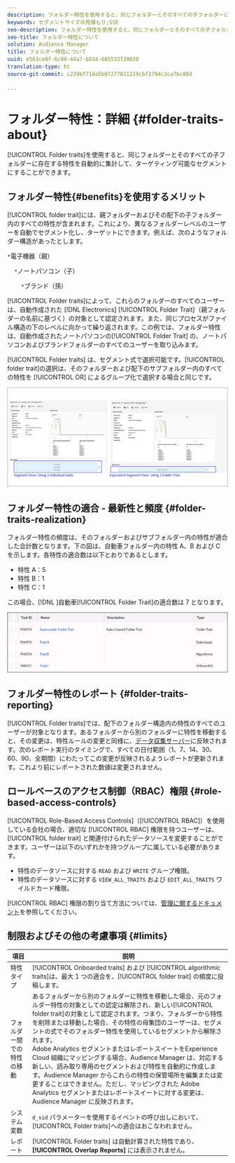 ```yaml
---
description: フォルダー特性を使用すると、同じフォルダーとそのすべての子フォルダーに存在する特性を自動的に集計して、ターゲティング可能なセグメントにすることができます。
keywords: セグメントサイズの見積もり;SSE
seo-description: フォルダー特性を使用すると、同じフォルダーとそのすべての子フォルダーに存在する特性を自動的に集計して、ターゲティング可能なセグメントにすることができます。
seo-title: フォルダー特性について
solution: Audience Manager
title: フォルダー特性について
uuid: e561ce8f-6c90-44a7-b034-685533f29030
translation-type: ht
source-git-commit: c229bf71da5b07277811219cbf2794c3ca7bc89d

---
```



# フォルダー特性：詳細 {#folder-traits-about}

[!UICONTROL Folder traits]を使用すると、同じフォルダーとそのすべての子フォルダーに存在する特性を自動的に集計して、ターゲティング可能なセグメントにすることができます。

## フォルダー特性{#benefits}を使用するメリット 

[!UICONTROL folder trait]には、親フォルダーおよびその配下の子フォルダー内のすべての特性が含まれます。これにより、異なるフォルダーレベルのユーザーを自動でセグメント化し、ターゲットにできます。例えば、次のようなフォルダー構造があったとします。

`*`電子機器（親）

    `*`ノートパソコン（子）

        `*`ブランド（孫）

[!UICONTROL Folder traits]によって、これらのフォルダーのすべてのユーザーは、自動作成された [!DNL Electronics] [!UICONTROL Folder Trait]（親フォルダーの名前に基づく）の対象として認定されます。また、同じプロセスがファイル構造の下のレベルに向かって繰り返されます。この例では、フォルダー特性は、自動作成されたノートパソコンの[!UICONTROL Folder Trait] の、ノートパソコンおよびブランドフォルダーのすべてのユーザーを取り込みます。

[!UICONTROL Folder traits] は、セグメント式で選択可能です。[!UICONTROL folder trait]の選択は、そのフォルダーおよび配下のサブフォルダー内のすべての特性を [!UICONTROL OR] によるグループ化で選択する場合と同じです。

![](assets/folder-traits-compare-border.jpg)

## フォルダー特性の適合 - 最新性と頻度 {#folder-traits-realization}

フォルダー特性の頻度は、そのフォルダーおよびサブフォルダー内の特性が適合した合計数となります。下の図は、自動車フォルダー内の特性 A、B および C を示します。各特性の適合数は以下とおりであるとします。

* 特性 A：5
* 特性 B：1
* 特性 C：1

この場合、[!DNL ]自動車[!UICONTROL Folder Trait]の適合数は 7 となります。

![](assets/folder_traits_rollup_border.png)

## フォルダー特性のレポート {#folder-traits-reporting}

[!UICONTROL Folder traits]では、配下のフォルダー構造内の特性のすべてのユーザーが対象となります。あるフォルダーから別のフォルダーに特性を移動すると、その変更は、特性ルールの変更と同様に、[データ収集サーバー](../../reference/system-components/components-data-collection.md)に反映されます。次のレポート実行のタイミングで、すべての日付範囲（1、7、14、30、60、90、全期間）にわたってこの変更が反映されるようレポートが更新されます。これより前にレポートされた数値は変更されません。

## ロールベースのアクセス制御（RBAC）権限 {#role-based-access-controls}

[!UICONTROL Role-Based Access Controls]（[!UICONTROL RBAC]）を使用している会社の場合、適切な [!UICONTROL RBAC] 権限を持つユーザーは、[!UICONTROL folder trait] と関連付けられたデータソースを変更することができます。ユーザーは以下のいずれかを持つグループに属している必要があります。

* 特性のデータソースに対する `READ` および `WRITE` グループ権限。
* 特性のデータソースに対する `VIEW_ALL_TRAITS` および `EDIT_ALL_TRAITS` ワイルドカード権限。

[!UICONTROL RBAC] 権限の割り当て方法については、[管理に関するドキュメント](../../features/administration/administration-overview.md#create-group)を参照してください。

## 制限およびその他の考慮事項 {#limits}

| 項目 | 説明 |
|---|---|
| 特性タイプ | [!UICONTROL Onboarded traits] および [!UICONTROL algorithmic traits]は、最大 1 つの適合を、[!UICONTROL folder trait] の頻度に投稿します。 |
| フォルダー間での特性の移動 | あるフォルダーから別のフォルダーに特性を移動した場合、元のフォルダー特性の対象としての認定は解除され、新しい[!UICONTROL folder trait]の対象として認定されます。つまり、フォルダーから特性を削除または移動した場合、その特性の母集団のユーザーは、セグメントの式でそのフォルダー特性を使用しているセグメントから解除されます。<br>Adobe Analytics セグメントまたはレポートスイートをExperience Cloud 組織にマッピングする場合、Audience Manager は、対応する新しい、読み取り専用のセグメントおよび特性を自動的に作成します。Audience Manager からこれらの特性の保管場所を編集または変更することはできません。ただし、マッピングされた Adobe Analytics セグメントまたはレポートスイートに対する変更は、Audience Manager に反映されます。 |
| システム変数 | `d_sid` パラメーターを使用するイベントの呼び出しにおいて、[!UICONTROL Folder traits]への適合はおこなわれません。 |
| レポート | [!UICONTROL Folder traits] は自動計算された特性であり、**[!UICONTROL Overlap Reports]** には表示されません。 |